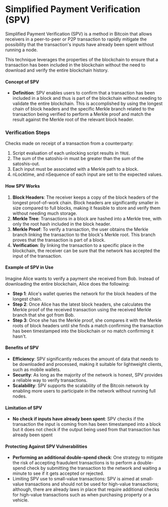 # Simplified Payment Verification (SPV)

Simplified Payment Verification (SPV) is a method in Bitcoin that allows receivers in a peer-to-peer or P2P transaction to rapidly mitigate the possibility that the transaction's inputs have already been spent  without running a node.&#x20;

This technique leverages the properties of the blockchain to ensure that a transaction has been included in the blockchain without the need to download and verify the entire blockchain history.

#### Concept of SPV

* **Definition**: SPV enables users to confirm that a transaction has been included in a block and thus is part of the blockchain without needing to validate the entire blockchain. This is accomplished by using the longest chain of block headers and the specific Merkle branch related to the transaction being verified to perform a Merkle proof and match the result against the Merkle root of the relevant block header.

### Verification Steps <a href="#verification-steps" id="verification-steps"></a>

Checks made on receipt of a transaction from a counterparty:

1. Script evaluation of each unlocking script results in `TRUE`.
2. The sum of the satoshis-in must be greater than the sum of the satoshis-out.
3. Each input must be associated with a Merkle path to a block.
4. nLocktime, and nSequence of each input are set to the expected values.

#### How SPV Works

1. **Block Headers**: The receiver keeps a copy of the block headers of the longest proof-of-work chain. Block headers are significantly smaller in size compared to full blocks, making it feasible to store and verify them without needing much storage.
2. **Merkle Tree**: Transactions in a block are hashed into a Merkle tree, with only the root hash included in the block header.
3. **Merkle Proof**: To verify a transaction, the user obtains the Merkle branch linking the transaction to the block's Merkle root. This branch proves that the transaction is part of a block.
4. **Verification**: By linking the transaction to a specific place in the blockchain, the receiver can be sure that the network has accepted the input of the transaction.

#### Example of SPV in Use

Imagine Alice wants to verify a payment she received from Bob. Instead of downloading the entire blockchain, Alice does the following:

* **Step 1**: Alice's wallet queries the network for the block headers of the longest chain.
* **Step 2**: Once Alice has the latest block headers, she calculates the Merkle proof of the received transaction using the received Merkle branch that she got from Bob.
* **Step 3**: Once she has the Merkle proof, she compares it with the Merkle roots of block headers until she finds a match confirming the transaction has been timestamped into the blockchain or no match confirming it hasn't.

#### Benefits of SPV

* **Efficiency**: SPV significantly reduces the amount of data that needs to be downloaded and processed, making it suitable for lightweight clients, such as mobile wallets.
* **Security**: As long as the majority of the network is honest, SPV provides a reliable way to verify transactions.
* **Scalability**: SPV supports the scalability of the Bitcoin network by enabling more users to participate in the network without running full nodes.

#### Limitation of SPV

* **No check if inputs have already been spent**: SPV checks if the transaction the input is coming from has been timestamped into a block but it does not check if the output being used from that transaction has already been spent

#### Protecting Against SPV Vulnerabilities

* **Performing an additional double-spend check**: One strategy to mitigate the risk of accepting fraudulent transactions is to perform a double-spend check by submitting the transaction to the network and waiting a minute to see if it gets accepted or rejected.
* Limiting SPV use to small-value transactions: SPV is aimed at small-value transactions and should not be used for high-value transactions; although, there are already laws in place that require additional checks for high-value transactions such as when purchasing property or a vehicle.
